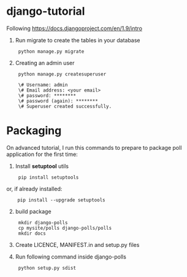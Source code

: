 # django-tutorial

Following https://docs.djangoproject.com/en/1.9/intro

1. Run migrate to create the tables in your database

        python manage.py migrate

2. Creating an admin user

        python manage.py createsuperuser

        \# Username: admin
        \# Email address: <your email>
        \# password: ********
        \# password (again): ********
        \# Superuser created successfully.

# Packaging

On advanced tutorial, I run this commands to prepare to package poll application for the first time:

1. Install __setuptool__ utils

        pip install setuptools

or, if already installed:

        pip install --upgrade setuptools

2. build package

        mkdir django-polls
        cp mysite/polls django-polls/polls
        mkdir docs

3. Create LICENCE, MANIFEST.in and setup.py files

4. Run following command inside django-polls

        python setup.py sdist
